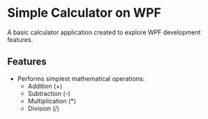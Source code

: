 # Simple Calculator on WPF

A basic calculator application created to explore WPF development features. 

## Features
- Performs simplest mathematical operations:
  - Addition (+)
  - Subtraction (-)
  - Multiplication (*)
  - Division (/)
